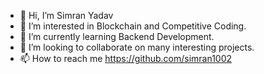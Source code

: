 - 👋 Hi, I’m Simran Yadav
- 👀 I’m interested in Blockchain and Competitive Coding.
- 🌱 I’m currently learning Backend Development.
- 💞️ I’m looking to collaborate on many interesting projects.
- 📫 How to reach me https://github.com/simran1002

<!---
simran1002/simran1002 is a ✨ special ✨ repository because its `README.md` (this file) appears on your GitHub profile.
You can click the Preview link to take a look at your changes.
--->
